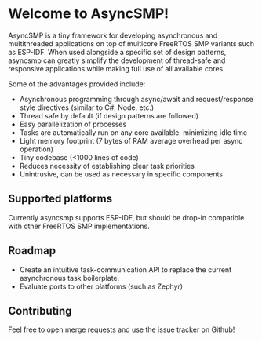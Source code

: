 # Welcome to AsyncSMP!

AsyncSMP is a tiny framework for developing asynchronous and multithreaded applications on top of multicore FreeRTOS SMP variants such as ESP-IDF. When used alongside a specific set of design patterns, asyncsmp can greatly simplify the development of thread-safe and responsive applications while making full use of all available cores.

Some of the advantages provided include:

- Asynchronous programming through async/await and request/response style directives (similar to C#, Node, etc.)
- Thread safe by default (if design patterns are followed)
- Easy parallelization of processes
- Tasks are automatically run on any core available, minimizing idle time
- Light memory footprint (7 bytes of RAM average overhead per async operation)
- Tiny codebase (<1000 lines of code)
- Reduces necessity of establishing clear task priorities
- Unintrusive, can be used as necessary in specific components

## Supported platforms

Currently asyncsmp supports ESP-IDF, but should be drop-in compatible with other FreeRTOS SMP implementations.

## Roadmap
- Create an intuitive task-communication API to replace the current asynchronous task boilerplate.
- Evaluate ports to other platforms (such as Zephyr)

## Contributing
Feel free to open merge requests and use the issue tracker on Github!